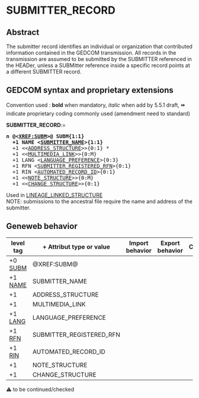 ﻿# SUBMITTER_RECORD
## Abstract
The submitter record identifies an individual or organization that contributed information contained
in the GEDCOM transmission. All records in the transmission are assumed to be submitted by the
SUBMITTER referenced in the HEADer, unless a SUBMitter reference inside a specific record
points at a different SUBMITTER record.


## GEDCOM syntax and proprietary extensions
Convention used : **bold** when mandatory, _italic_ when add by 5.5.1 draft, &#x23E9; indicate proprietary coding commonly used (amendment need to standard)<br />

**SUBMITTER_RECORD**:=
<pre>
<b>n @&lt;<a href=Ged.XREF_SUBM.md>XREF:SUBM</a>&gt;@ SUBM{1:1}</b>
<b>  +1 NAME &lt;<a href=Ged.SUBMITTER_NAME.md>SUBMITTER_NAME</a>&gt;{1:1}</b>
  +1 &lt;&lt;<a href=Ged.ADDRESS_STRUCTURE.md>ADDRESS_STRUCTURE</a>&gt;&gt;{0:1} *
  +1 &lt;&lt;<a href=Ged.MULTIMEDIA_LINK.md>MULTIMEDIA_LINK</a>&gt;&gt;{0:M}
  +1 LANG &lt;<a href=Ged.LANGUAGE_PREFERENCE.md>LANGUAGE_PREFERENCE</a>&gt;{0:3}
  +1 RFN &lt;<a href=Ged.SUBMITTER_REGISTERED_RFN.md>SUBMITTER_REGISTERED_RFN</a>&gt;{0:1}
  +1 RIN &lt;<a href=Ged.AUTOMATED_RECORD_ID.md>AUTOMATED_RECORD_ID</a>&gt;{0:1}
  +1 &lt;&lt;<a href=Ged.NOTE_STRUCTURE.md>NOTE_STRUCTURE</a>&gt;&gt;{0:M}
  +1 &lt;&lt;<a href=Ged.CHANGE_STRUCTURE.md>CHANGE_STRUCTURE</a>&gt;&gt;{0:1}
</pre>
Used in <a href=Ged.LINEAGE_LINKED_STRUCTURE.md>LINEAGE_LINKED_STRUCTURE</a><br />
NOTE: submissions to the ancestral file require the name and address of the submitter.
## Geneweb behavior

level tag  | + Attribut type or value | Import behavior | Export behavior  | Comment 
---------- | ------------- | :---------------: | :-----------------:| -----------
+0 <a href=Ged.GLOSSARY.md#subm>SUBM</a> | @XREF:SUBM@ | | |
+1 <a href=Ged.GLOSSARY.md#name>NAME</a> | SUBMITTER_NAME | | |
+1  | ADDRESS_STRUCTURE | | |
+1  | MULTIMEDIA_LINK | | |
+1 <a href=Ged.GLOSSARY.md#lang>LANG</a> | LANGUAGE_PREFERENCE | | |
+1 <a href=Ged.GLOSSARY.md#rfn>RFN</a> | SUBMITTER_REGISTERED_RFN | | |
+1 <a href=Ged.GLOSSARY.md#rin>RIN</a> | AUTOMATED_RECORD_ID | | |
+1  | NOTE_STRUCTURE | | |
+1  | CHANGE_STRUCTURE | | |

:warning: to be continued/checked

